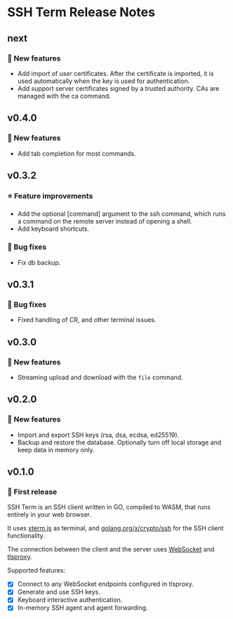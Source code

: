 # SSH Term Release Notes

## next

### :star2: New features

* Add import of user certificates. After the certificate is imported, it is used automatically when the key is used for authentication.
* Add support server certificates signed by a trusted authority. CAs are managed with the ca command.

## v0.4.0

### :star2: New features

* Add tab completion for most commands.

## v0.3.2

### :star: Feature improvements

* Add the optional [command] argument to the ssh command, which runs a command on the remote server instead of opening a shell.
* Add keyboard shortcuts.

### :wrench: Bug fixes

* Fix db backup.

## v0.3.1

### :wrench: Bug fixes

* Fixed handling of CR, and other terminal issues.

## v0.3.0

### :star2: New features

* Streaming upload and download with the `file` command.

## v0.2.0

### :star2: New features

* Import and export SSH keys (rsa, dsa, ecdsa, ed25519).
* Backup and restore the database. Optionally turn off local storage and keep data in memory only.

## v0.1.0

### :star2: First release

SSH Term is an SSH client written in GO, compiled to WASM, that runs entirely in your web browser.

It uses [xterm.js](https://xtermjs.org/) as terminal, and [golang.org/x/crypto/ssh](https://pkg.go.dev/golang.org/x/crypto/ssh) for the SSH client functionality.

The connection between the client and the server uses [WebSocket](https://developer.mozilla.org/en-US/docs/Web/API/WebSocket) and [tlsproxy](https://github.com/c2FmZQ/tlsproxy).

Supported features:

* [x] Connect to any WebSocket endpoints configured in tlsproxy.
* [x] Generate and use SSH keys.
* [x] Keyboard interactive authentication.
* [x] In-memory SSH agent and agent forwarding.
